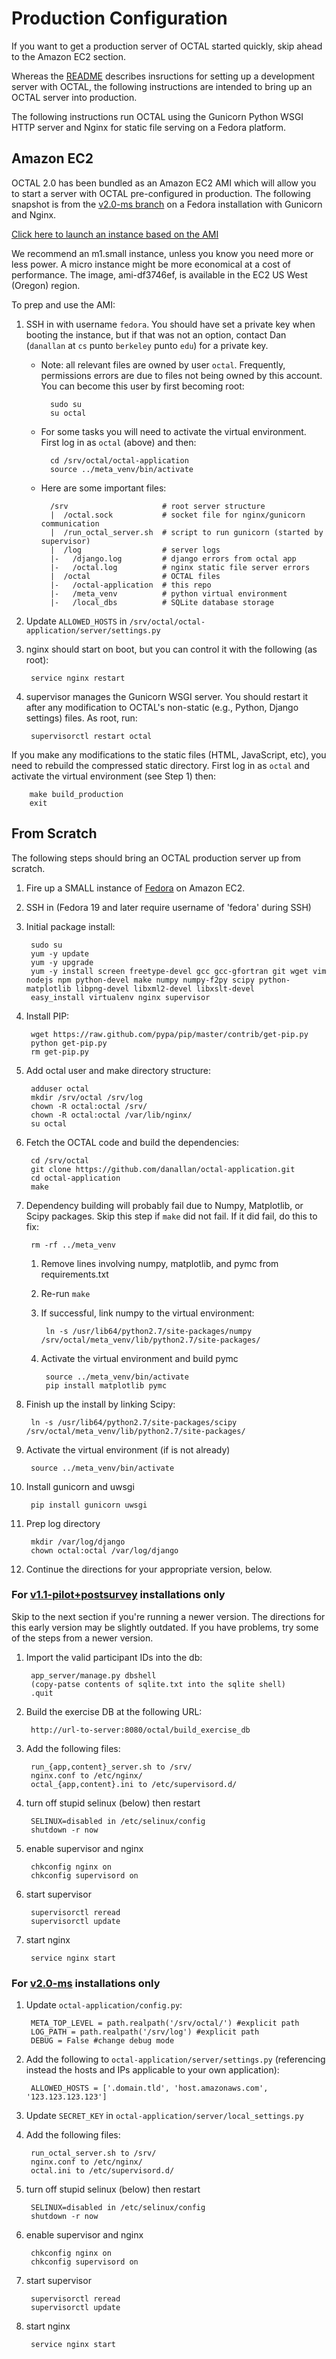 Production Configuration
========================

If you want to get a production server of OCTAL started quickly, skip ahead to the Amazon EC2 section.

Whereas the [README](/README.md) describes insructions for setting up a development server with OCTAL, the following instructions are intended to bring up an OCTAL server into production.

The following instructions run OCTAL using the Gunicorn Python WSGI HTTP server and Nginx for static file serving on a Fedora platform.

## Amazon EC2

OCTAL 2.0 has been bundled as an Amazon EC2 AMI which will allow you to start a server with OCTAL pre-configured in production.
The following snapshot is from the [v2.0-ms branch](https://github.com/danallan/octal-application/tree/v2.0-ms) on a Fedora installation with Gunicorn and Nginx.

[Click here to launch an instance based on the AMI](https://console.aws.amazon.com/ec2/v2/home?region=us-west-2#LaunchInstanceWizard:ami=ami-df3746ef)

We recommend an m1.small instance, unless you know you need more or less power.
A micro instance might be more economical at a cost of performance.
The image, ami-df3746ef, is available in the EC2 US West (Oregon) region.

To prep and use the AMI:

1. SSH in with username `fedora`.
You should have set a private key when booting the instance, but if that was not an option, contact Dan (`danallan` at `cs` punto `berkeley` punto `edu`) for a private key.

    * Note: all relevant files are owned by user `octal`. Frequently, permissions errors are due to files not being owned by this account. You can become this user by first becoming root:

            sudo su
            su octal

    * For some tasks you will need to activate the virtual environment. First log in as `octal` (above) and then:

            cd /srv/octal/octal-application
            source ../meta_venv/bin/activate

    * Here are some important files:

            /srv                     # root server structure
            |  /octal.sock           # socket file for nginx/gunicorn communication
            |  /run_octal_server.sh  # script to run gunicorn (started by supervisor)
            |  /log                  # server logs
            |-   /django.log         # django errors from octal app
            |-   /octal.log          # nginx static file server errors
            |  /octal                # OCTAL files
            |-   /octal-application  # this repo
            |-   /meta_venv          # python virtual environment
            |-   /local_dbs          # SQLite database storage

1. Update `ALLOWED_HOSTS` in `/srv/octal/octal-application/server/settings.py`

1. nginx should start on boot, but you can control it with the following (as root):

        service nginx restart

1. supervisor manages the Gunicorn WSGI server.
You should restart it after any modification to OCTAL's non-static (e.g., Python, Django settings) files.
As root, run:

        supervisorctl restart octal

If you make any modifications to the static files (HTML, JavaScript, etc), you need to rebuild the compressed static directory. First log in as `octal` and activate the virtual environment (see Step 1) then:

        make build_production
        exit

## From Scratch

The following steps should bring an OCTAL production server up from scratch.

1. Fire up a SMALL instance of [Fedora](http://fedoraproject.org/en_GB/get-fedora#clouds) on Amazon EC2.

1. SSH in (Fedora 19 and later require username of 'fedora' during SSH)

1. Initial package install:

        sudo su
        yum -y update
        yum -y upgrade
        yum -y install screen freetype-devel gcc gcc-gfortran git wget vim nodejs npm python-devel make numpy numpy-f2py scipy python-matplotlib libpng-devel libxml2-devel libxslt-devel
        easy_install virtualenv nginx supervisor

1. Install PIP:

        wget https://raw.github.com/pypa/pip/master/contrib/get-pip.py
        python get-pip.py
        rm get-pip.py

1. Add octal user and make directory structure:

        adduser octal
        mkdir /srv/octal /srv/log
        chown -R octal:octal /srv/
        chown -R octal:octal /var/lib/nginx/
        su octal

1. Fetch the OCTAL code and build the dependencies:

        cd /srv/octal
        git clone https://github.com/danallan/octal-application.git
        cd octal-application
        make

1. Dependency building will probably fail due to Numpy, Matplotlib, or Scipy packages. 
Skip this step if `make` did not fail.
If it did fail, do this to fix:

        rm -rf ../meta_venv

    1. Remove lines involving numpy, matplotlib, and pymc from requirements.txt
    1. Re-run `make`
    1. If successful, link numpy to the virtual environment:

            ln -s /usr/lib64/python2.7/site-packages/numpy /srv/octal/meta_venv/lib/python2.7/site-packages/

    1. Activate the virtual environment and build pymc

            source ../meta_venv/bin/activate
            pip install matplotlib pymc

1. Finish up the install by linking Scipy:

        ln -s /usr/lib64/python2.7/site-packages/scipy /srv/octal/meta_venv/lib/python2.7/site-packages/

1. Activate the virtual environment (if is not already)

        source ../meta_venv/bin/activate

1. Install gunicorn and uwsgi

        pip install gunicorn uwsgi

1. Prep log directory

        mkdir /var/log/django
        chown octal:octal /var/log/django

1. Continue the directions for your appropriate version, below.

### For [v1.1-pilot+postsurvey](https://github.com/danallan/octal-application/tree/v1.1-pilot+postsurvey) installations only

Skip to the next section if you're running a newer version.
The directions for this early version may be slightly outdated.
If you have problems, try some of the steps from a newer version.

1. Import the valid participant IDs into the db:

        app_server/manage.py dbshell
        (copy-patse contents of sqlite.txt into the sqlite shell)
        .quit

1. Build the exercise DB at the following URL:

        http://url-to-server:8080/octal/build_exercise_db


1. Add the following files:

        run_{app,content}_server.sh to /srv/
        nginx.conf to /etc/nginx/
        octal_{app,content}.ini to /etc/supervisord.d/

1. turn off stupid selinux (below) then restart

        SELINUX=disabled in /etc/selinux/config
        shutdown -r now

1. enable supervisor and nginx

        chkconfig nginx on
        chkconfig supervisord on

1. start supervisor

        supervisorctl reread
        supervisorctl update

1. start nginx

        service nginx start


### For [v2.0-ms](https://github.com/danallan/octal-application/tree/v2.0-ms) installations only

1. Update `octal-application/config.py`:

        META_TOP_LEVEL = path.realpath('/srv/octal/') #explicit path
        LOG_PATH = path.realpath('/srv/log') #explicit path
        DEBUG = False #change debug mode

1. Add the following to `octal-application/server/settings.py` (referencing instead the hosts and IPs applicable to your own application):

        ALLOWED_HOSTS = ['.domain.tld', 'host.amazonaws.com', '123.123.123.123']

1. Update `SECRET_KEY` in `octal-application/server/local_settings.py`

1. Add the following files:

        run_octal_server.sh to /srv/
        nginx.conf to /etc/nginx/
        octal.ini to /etc/supervisord.d/

1. turn off stupid selinux (below) then restart

        SELINUX=disabled in /etc/selinux/config
        shutdown -r now

1. enable supervisor and nginx

        chkconfig nginx on
        chkconfig supervisord on

1. start supervisor

        supervisorctl reread
        supervisorctl update

1. start nginx

        service nginx start

